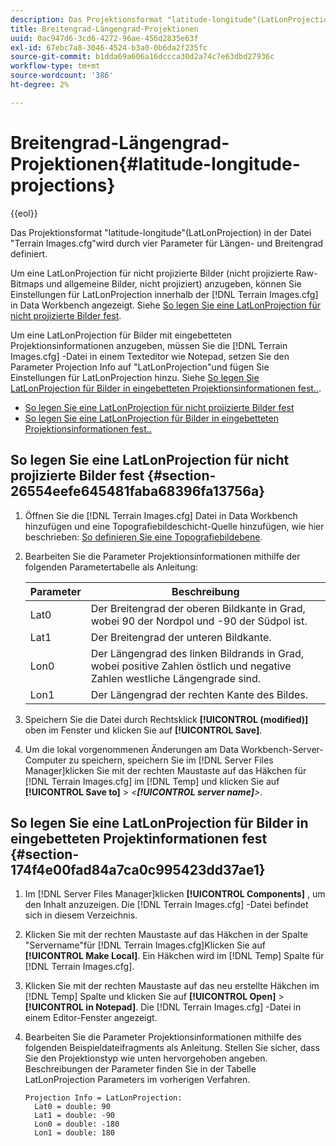 ```yaml
---
description: Das Projektionsformat "latitude-longitude"(LatLonProjection) in der Datei "Terrain Images.cfg"wird durch vier Parameter für Längen- und Breitengrad definiert.
title: Breitengrad-Längengrad-Projektionen
uuid: 0ac947d6-3cd6-4272-96ae-456d2835e63f
exl-id: 67ebc7a8-3046-4524-b3a0-0b6da2f235fc
source-git-commit: b1dda69a606a16dccca30d2a74c7e63dbd27936c
workflow-type: tm+mt
source-wordcount: '386'
ht-degree: 2%

---
```


# Breitengrad-Längengrad-Projektionen{#latitude-longitude-projections}

{{eol}}

Das Projektionsformat &quot;latitude-longitude&quot;(LatLonProjection) in der Datei &quot;Terrain Images.cfg&quot;wird durch vier Parameter für Längen- und Breitengrad definiert.

Um eine LatLonProjection für nicht projizierte Bilder (nicht projizierte Raw-Bitmaps und allgemeine Bilder, nicht projiziert) anzugeben, können Sie Einstellungen für LatLonProjection innerhalb der [!DNL Terrain Images.cfg] in Data Workbench angezeigt. Siehe [So legen Sie eine LatLonProjection für nicht projizierte Bilder fest](../../../../../home/c-geo-oview/c-wk-img-lyrs/c-trn-img-lyrs/c-proj-info-trn-imgs/c-lat-long-proj.md#section-26554eefe645481faba68396fa13756a).

Um eine LatLonProjection für Bilder mit eingebetteten Projektionsinformationen anzugeben, müssen Sie die [!DNL Terrain Images.cfg] -Datei in einem Texteditor wie Notepad, setzen Sie den Parameter Projection Info auf &quot;LatLonProjection&quot;und fügen Sie Einstellungen für LatLonProjection hinzu. Siehe [So legen Sie LatLonProjection für Bilder in eingebetteten Projektionsinformationen fest..](../../../../../home/c-geo-oview/c-wk-img-lyrs/c-trn-img-lyrs/c-proj-info-trn-imgs/c-lat-long-proj.md#section-174f4e00fad84a7ca0c995423dd37ae1).

* [So legen Sie eine LatLonProjection für nicht projizierte Bilder fest](../../../../../home/c-geo-oview/c-wk-img-lyrs/c-trn-img-lyrs/c-proj-info-trn-imgs/c-lat-long-proj.md#section-26554eefe645481faba68396fa13756a)
* [So legen Sie eine LatLonProjection für Bilder in eingebetteten Projektionsinformationen fest..](../../../../../home/c-geo-oview/c-wk-img-lyrs/c-trn-img-lyrs/c-proj-info-trn-imgs/c-lat-long-proj.md#section-174f4e00fad84a7ca0c995423dd37ae1)

## So legen Sie eine LatLonProjection für nicht projizierte Bilder fest {#section-26554eefe645481faba68396fa13756a}

1. Öffnen Sie die [!DNL Terrain Images.cfg] Datei in Data Workbench hinzufügen und eine Topografiebildeschicht-Quelle hinzufügen, wie hier beschrieben: [So definieren Sie eine Topografiebildebene](../../../../../home/c-geo-oview/c-wk-img-lyrs/c-trn-img-lyrs/c-trn-img-lyrs.md#concept-8a0a16013e824ac29f35a0349b5d8ccf).

1. Bearbeiten Sie die Parameter Projektionsinformationen mithilfe der folgenden Parametertabelle als Anleitung:

   | Parameter | Beschreibung |
   |---|---|
   | Lat0 | Der Breitengrad der oberen Bildkante in Grad, wobei 90 der Nordpol und -90 der Südpol ist. |
   | Lat1 | Der Breitengrad der unteren Bildkante. |
   | Lon0 | Der Längengrad des linken Bildrands in Grad, wobei positive Zahlen östlich und negative Zahlen westliche Längengrade sind. |
   | Lon1 | Der Längengrad der rechten Kante des Bildes. |

1. Speichern Sie die Datei durch Rechtsklick **[!UICONTROL (modified)]** oben im Fenster und klicken Sie auf **[!UICONTROL Save]**.

1. Um die lokal vorgenommenen Änderungen am Data Workbench-Server-Computer zu speichern, speichern Sie im [!DNL Server Files Manager]klicken Sie mit der rechten Maustaste auf das Häkchen für [!DNL Terrain Images.cfg] im [!DNL Temp] und klicken Sie auf **[!UICONTROL Save to]** > *&lt;**[!UICONTROL server name]**>*.

## So legen Sie eine LatLonProjection für Bilder in eingebetteten Projektinformationen fest {#section-174f4e00fad84a7ca0c995423dd37ae1}

1. Im [!DNL Server Files Manager]klicken **[!UICONTROL Components]** , um den Inhalt anzuzeigen. Die [!DNL Terrain Images.cfg] -Datei befindet sich in diesem Verzeichnis.

1. Klicken Sie mit der rechten Maustaste auf das Häkchen in der Spalte &quot;Servername&quot;für [!DNL Terrain Images.cfg]Klicken Sie auf **[!UICONTROL Make Local]**. Ein Häkchen wird im [!DNL Temp] Spalte für [!DNL Terrain Images.cfg].

1. Klicken Sie mit der rechten Maustaste auf das neu erstellte Häkchen im [!DNL Temp] Spalte und klicken Sie auf **[!UICONTROL Open]** > **[!UICONTROL in Notepad]**. Die [!DNL Terrain Images.cfg] -Datei in einem Editor-Fenster angezeigt.

1. Bearbeiten Sie die Parameter Projektionsinformationen mithilfe des folgenden Beispieldateifragments als Anleitung. Stellen Sie sicher, dass Sie den Projektionstyp wie unten hervorgehoben angeben. Beschreibungen der Parameter finden Sie in der Tabelle LatLonProjection Parameters im vorherigen Verfahren.

   ```
   Projection Info = LatLonProjection: 
     Lat0 = double: 90
     Lat1 = double: -90
     Lon0 = double: -180
     Lon1 = double: 180
   ```
